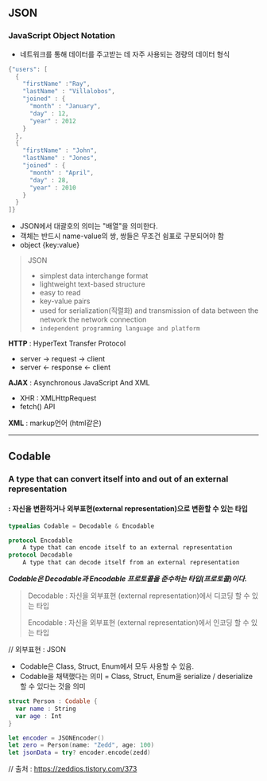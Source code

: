 ## JSON

### JavaScript Object Notation

- 네트워크를 통해 데이터를 주고받는 데 자주 사용되는 경량의 데이터 형식

```swift
{"users": [
  {
    "firstName" :"Ray",
    "lastName" : "Villalobos",
    "joined" : {
      "month" : "January",
      "day" : 12,
      "year" : 2012
    }
  },
  {
    "firstName" : "John",
    "lastName" : "Jones",
    "joined" : {
      "month" : "April",
      "day" : 28,
      "year" : 2010
    }
  }
]}
```

- JSON에서 대괄호의 의미는 "배열"을 의미한다.
- 객체는 반드시 name-value의 쌍, 쌍들은 무조건 쉼표로 구분되어야 함
- object {key:value}

> JSON
>
> - simplest data interchange format
> - lightweight text-based structure
> - easy to read
> - key-value pairs
> - used for serialization(직렬화) and transmission of data between the network the network connection
> - `independent programming language and platform`

**HTTP** : HyperText Transfer Protocol

-  server -> request -> client
- server <- response <- client

**AJAX** : Asynchronous JavaScript And XML

- XHR : XMLHttpRequest
- fetch() API

**XML** : markup언어 (html같은)

----

## Codable

### A type that can convert itself into and out of an external representation

#### : 자신을 변환하거나 외부표현(external representation)으로 변환할 수 있는 타입

```swift
typealias Codable = Decodable & Encodable
```

```swift
protocol Encodable
	A type that can encode itself to an external representation
protocol Decodable
	A type that can decode itself from an external representation
```

***Codable은 Decodable과 Encodable 프로토콜을 준수하는 타입(프로토콜)이다.***

> Decodable : 자신을 외부표현 (external representation)에서 디코딩 할 수 있는 타입
>
> Encodable : 자신을 외부표현 (external representation)에서 인코딩 할 수 있는 타입

// 외부표현 : JSON

- Codable은 Class, Struct, Enum에서 모두 사용할 수 있음.
- Codable을 채택했다는 의미 = Class, Struct, Enum을 serialize / deserialize할 수 있다는 것을 의미

```swift
struct Person : Codable {
  var name : String
  var age : Int
}

let encoder = JSONEncoder()
let zero = Person(name: "Zedd", age: 100)
let jsonData = try? encoder.encode(zedd)
```







// 출처 : https://zeddios.tistory.com/373